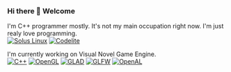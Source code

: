 ### Hi there 👋 Welcome
I'm C++ programmer mostly. It's not my main occupation right now. I'm just realy love programming.  
[![Solus Linux](https://img.shields.io/badge/Solus%20Linux-5294E2?style=for-the-badge)](https://getsol.us/)
[![Codelite](https://img.shields.io/badge/Codelite-%23202020.svg?style=for-the-badge&logo=codelite)](https://github.com/eranif/codelite)

I'm currently working on Visual Novel Game Engine.  
[![C++](https://img.shields.io/badge/c++-%2300599C.svg?style=for-the-badge)](https://isocpp.org/)
[![OpenGL](https://img.shields.io/badge/OpenGL-%23EEEEEE.svg?style=for-the-badge)](https://www.opengl.org/)
[![GLAD](https://img.shields.io/badge/GLAD-%23EEEEEE.svg?style=for-the-badge)](https://github.com/Dav1dde/glad)
[![GLFW](https://img.shields.io/badge/GLFW-%23EEEEEE.svg?style=for-the-badge)](https://github.com/glfw/glfw)
[![OpenAL](https://img.shields.io/badge/OpenAL-%23EEEEEE.svg?style=for-the-badge)](https://github.com/kcat/openal-soft)

